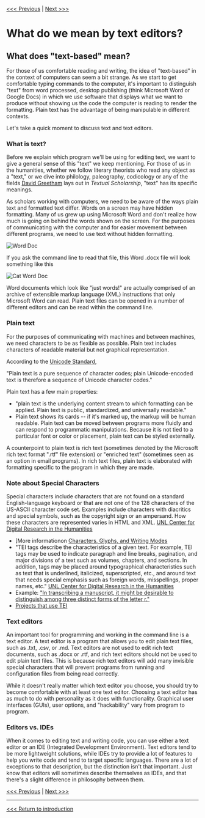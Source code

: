 
[<<< Previous](command-line-useful.md) | [Next >>>](cloud-vs-local.md)

# What do we mean by text editors?

## What does "text-based" mean?

For those of us comfortable reading and writing, the idea of "text-based" in the context of computers can seem a bit strange. As we start to get comfortable typing commands to the computer, it's important to distinguish "text" from word processed, desktop publishing (think Microsoft Word or Google Docs) in which we use software that displays what we want to produce without showing us the code the computer is reading to render the formatting. Plain text has the advantage of being manipulable in different contexts. 

Let's take a quick moment to discuss text and text editors.

### What is text?

Before we explain which program we'll be using for editing text, we want to give a general sense of this "text" we keep mentioning. For those of us in the humanities, whether we follow literary theorists who read any object as a "text," or we dive into philology, paleography, codicology or any of the fields [David Greetham](https://en.wikipedia.org/wiki/David_Greetham_(textual_scholar)) lays out in *Textual Scholarship*, "text" has its specific meanings. 

As scholars working with computers, we need to be aware of the ways plain text and formatted text differ. Words on a screen may have hidden formatting. Many of us grew up using Microsoft Word and don't realize how much is going on behind the words shown on the screen. For the purposes of communicating with the computer and for easier movement between different programs, we need to use text without hidden formatting.

![Word Doc](https://github.com/SouthernMethodistUniversity/coding/blob/master/images/worddoc.png)

If you ask the command line to read that file, this Word .docx file will look something like this

![Cat Word Doc](https://github.com/SouthernMethodistUniversity/coding/blob/master/images/CatWordDoc.png)

Word documents which look like "just words!" are actually comprised of an archive of extensible markup language (XML) instructions that only Microsoft Word can read. Plain text files can be opened in a number of different editors and can be read within the command line.

### Plain text

For the purposes of communicating with machines and between machines, we need characters to be as flexible as possible. Plain text includes characters of readable material but not graphical representation.

According to the [Unicode Standard](https://www.unicode.org/versions/Unicode6.1.0/), 

"Plain text is a pure sequence of character codes; plain Unicode-encoded text is therefore a sequence of Unicode character codes."

Plain text has a few main properties:

- "plain text is the underlying content stream to which formatting can be applied. Plain text is public, standardized, and universally readable."
- Plain text shows its cards -- if it's marked up, the markup will be human readable. Plain text can be moved between programs more fluidly and can respond to programmatic manipulations. Because it is not tied to a particular font or color or placement, plain text can be styled externally.

A counterpoint to plain text is rich text (sometimes denoted by the Microsoft rich text format ".rtf" file extension) or "enriched text" (sometimes seen as an option in email programs). In rich text files, plain text is elaborated with formatting specific to the program in which they are made.


### Note about Special Characters
Special characters include characters that are not found on a standard English-language keyboard or that are not one of the 128 characters of the US-ASCII character code set. Examples include characters with diacritics and special symbols, such as the copyright sign or an ampersand. How these characters are represented varies in HTML and XML. [UNL Center for Digital Research in the Humanities](https://cdrh.unl.edu/articles/basicguide/TEI) 
* [More informationon [Characters, Glyphs, and Writing Modes](https://www.tei-c.org/release/doc/tei-p5-doc/en/html/WD.html)
* "TEI tags describe the characteristics of a given text. For example, TEI tags may be used to indicate paragraph and line breaks, pagination, and major divisions of a text such as volumes, chapters, and sections. In addition, tags may be placed around typographical characteristics such as text that is underlined, italicized, superscripted, etc., and around text that needs special emphasis such as foreign words, misspellings, proper names, etc." [UNL Center for Digital Research in the Humanities](https://cdrh.unl.edu/articles/basicguide/TEI) 
* Example: ["In transcribing a manuscript, it might be desirable to distinguish among three distinct forms of the letter r."](https://quod.lib.umich.edu/cgi/t/tei/tei-idx?type=HTML&rgn=DIV1&byte=281938)
* [Projects that use TEI](https://tei-c.org/Activities/Projects)

### Text editors

An important tool for programming and working in the command line is a text editor. A text editor is a program that allows you to edit plain text files, such as .txt, .csv, or .md. Text editors are not used to edit rich text documents, such as .docx or .rtf, and rich text editors should not be used to edit plain text files. This is because rich text editors will add many invisible special characters that will prevent programs from running and configuration files from being read correctly. 

While it doesn't really matter which text editor you choose, you should try to become comfortable with at least one text editor. Choosing a text editor has as much to do with personality as it does with functionality. Graphical user interfaces (GUIs), user options, and "hackability" vary from program to program. 

### Editors vs. IDEs

When it comes to editing text and writing code, you can use either a text editor or an IDE (Integrated Development Environment). Text editors tend to be more lightweight solutions, while IDEs try to provide a lot of features to help you write code and tend to target specific languages. There are a lot of exceptions to that description, but the distinction isn't that important. Just know that editors will sometimes describe themselves as IDEs, and that there's a slight difference in philosophy between them.


[<<< Previous](command-line-useful.md) | [Next >>>](cloud-vs-local.md)

----

[<<< Return to introduction](https://github.com/SouthernMethodistUniversity/coding)
